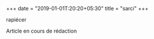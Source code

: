 +++
date = "2019-01-01T:20:20+05:30"
title = "sarci"
+++

rapiécer
<!--more-->
Article en cours de rédaction

>
